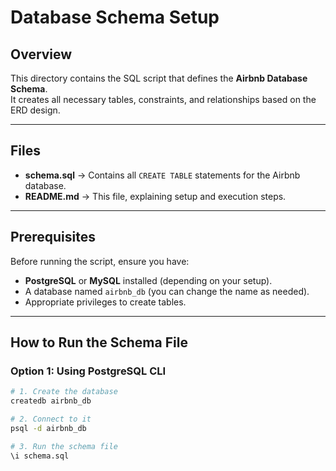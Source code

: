 # Database Schema Setup

##  Overview
This directory contains the SQL script that defines the **Airbnb Database Schema**.  
It creates all necessary tables, constraints, and relationships based on the ERD design.

---

##  Files
- **schema.sql** → Contains all `CREATE TABLE` statements for the Airbnb database.
- **README.md** → This file, explaining setup and execution steps.

---

##  Prerequisites
Before running the script, ensure you have:
- **PostgreSQL** or **MySQL** installed (depending on your setup).
- A database named `airbnb_db` (you can change the name as needed).
- Appropriate privileges to create tables.

---

##  How to Run the Schema File

### Option 1: Using PostgreSQL CLI
```bash
# 1. Create the database
createdb airbnb_db

# 2. Connect to it
psql -d airbnb_db

# 3. Run the schema file
\i schema.sql
